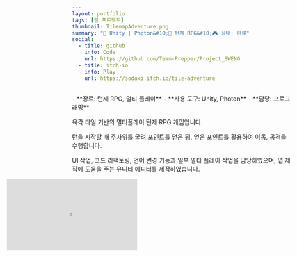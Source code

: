 ```yaml
---
layout: portfolio
tags: [팀 프로젝트]
thumbnail: TilemapAdventure.png
summary: "🔧 Unity | Photon&#10;🌟 턴제 RPG&#10;🎮 상태: 완료"
social:
  - title: github
    info: Code
    url: https://github.com/Team-Prepper/Project_SWENG
  - title: itch-io
    info: Play
    url: https://sodaxi.itch.io/tile-adventure
---
```

<div markdown="1" class="right text-left">
- **장르: 턴제 RPG, 멀티 플레이**
- **사용 도구: Unity, Photon**
- **담당: 프로그래밍**

육각 타일 기반의 멀티플레이 턴제 RPG 게임입니다.

턴을 시작할 때 주사위를 굴려 포인트를 얻은 뒤, 얻은 포인트를 활용하여 이동, 공격을 수행합니다.

UI 작업, 코드 리팩토링, 언어 변경 기능과 일부 멀티 플레이 작업을 담당하였으며, 맵 제작에 도움을 주는 유니티 에디터를 제작하였습니다.
</div>

<div markdown="1" class="left text-left" style="height:300px">
<iframe frameborder="0" src="https://itch.io/embed-upload/9259896" allow="autoplay; fullscreen" style="
      width: 1980px;
      height: 1080px;
      transform: scale(0.1515) translateX(-50%); /* 300/1080 */
      transform-origin: top left;
      /* position: absolute; */
      /* top: 0; */
      /* left: 0; */
      border: none;
    "><a href="https://sodaxi.itch.io/tile-adventure">Play TileMapAdventure on itch.io</a></iframe>
</div>